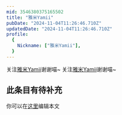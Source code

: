 ```yaml
---
mid: 3546380375165502
title: "雅米Yamii"
pubDate: "2024-11-04T11:26:46.710Z"
updatedDate: "2024-11-04T11:26:46.710Z"
profile:
  {
    Nickname: ["雅米Yamii"],
  }
---
```


关注[雅米Yamii](https://space.bilibili.com/3546380375165502)谢谢喵~ 关注[雅米Yamii](https://space.bilibili.com/3546380375165502)谢谢喵~

## 此条目有待补充
你可以在[这里](https://github.com/Yuhanawa/VTuber.ICU-Content/edit/master/v/雅米Yamii/index.md)编辑本文
